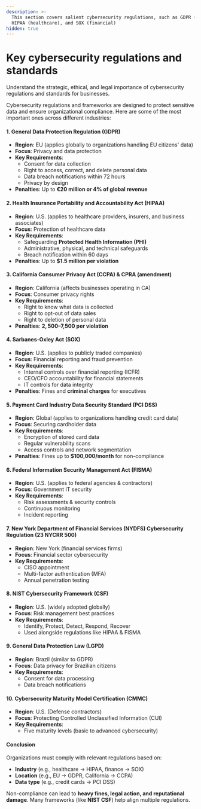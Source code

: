 ```yaml
---
description: >-
  This section covers salient cybersecurity regulations, such as GDPR (privacy),
  HIPAA (healthcare), and SOX (financial)
hidden: true
---
```


# Key cybersecurity regulations and standards

Understand the strategic, ethical, and legal importance of cybersecurity regulations and standards for businesses.

Cybersecurity regulations and frameworks are designed to protect sensitive data and ensure organizational compliance. Here are some of the most important ones across different industries:

#### **1. General Data Protection Regulation (GDPR)**

* **Region**: EU (applies globally to organizations handling EU citizens' data)
* **Focus**: Privacy and data protection
* **Key Requirements**:
  * Consent for data collection
  * Right to access, correct, and delete personal data
  * Data breach notifications within 72 hours
  * Privacy by design
* **Penalties**: Up to **€20 million or 4% of global revenue**

#### **2. Health Insurance Portability and Accountability Act (HIPAA)**

* **Region**: U.S. (applies to healthcare providers, insurers, and business associates)
* **Focus**: Protection of healthcare data
* **Key Requirements**:
  * Safeguarding **Protected Health Information (PHI)**
  * Administrative, physical, and technical safeguards
  * Breach notification within 60 days
* **Penalties**: Up to **$1.5 million per violation**

#### **3. California Consumer Privacy Act (CCPA) & CPRA (amendment)**

* **Region**: California (affects businesses operating in CA)
* **Focus**: Consumer privacy rights
* **Key Requirements**:
  * Right to know what data is collected
  * Right to opt-out of data sales
  * Right to deletion of personal data
* **Penalties**: **$2,500–$7,500 per violation**

#### **4. Sarbanes-Oxley Act (SOX)**

* **Region**: U.S. (applies to publicly traded companies)
* **Focus**: Financial reporting and fraud prevention
* **Key Requirements**:
  * Internal controls over financial reporting (ICFR)
  * CEO/CFO accountability for financial statements
  * IT controls for data integrity
* **Penalties**: Fines and **criminal charges** for executives

#### **5. Payment Card Industry Data Security Standard (PCI DSS)**

* **Region**: Global (applies to organizations handling credit card data)
* **Focus**: Securing cardholder data
* **Key Requirements**:
  * Encryption of stored card data
  * Regular vulnerability scans
  * Access controls and network segmentation
* **Penalties**: Fines up to **$100,000/month** for non-compliance

#### **6. Federal Information Security Management Act (FISMA)**

* **Region**: U.S. (applies to federal agencies & contractors)
* **Focus**: Government IT security
* **Key Requirements**:
  * Risk assessments & security controls
  * Continuous monitoring
  * Incident reporting

#### **7. New York Department of Financial Services (NYDFS) Cybersecurity Regulation (23 NYCRR 500)**

* **Region**: New York (financial services firms)
* **Focus**: Financial sector cybersecurity
* **Key Requirements**:
  * CISO appointment
  * Multi-factor authentication (MFA)
  * Annual penetration testing

#### **8. NIST Cybersecurity Framework (CSF)**

* **Region**: U.S. (widely adopted globally)
* **Focus**: Risk management best practices
* **Key Requirements**:
  * Identify, Protect, Detect, Respond, Recover
  * Used alongside regulations like HIPAA & FISMA

#### **9. General Data Protection Law (LGPD)**

* **Region**: Brazil (similar to GDPR)
* **Focus**: Data privacy for Brazilian citizens
* **Key Requirements**:
  * Consent for data processing
  * Data breach notifications

#### **10. Cybersecurity Maturity Model Certification (CMMC)**

* **Region**: U.S. (Defense contractors)
* **Focus**: Protecting Controlled Unclassified Information (CUI)
* **Key Requirements**:
  * Five maturity levels (basic to advanced cybersecurity)

#### **Conclusion**

Organizations must comply with relevant regulations based on:

* **Industry** (e.g., healthcare → HIPAA, finance → SOX)
* **Location** (e.g., EU → GDPR, California → CCPA)
* **Data type** (e.g., credit cards → PCI DSS)

Non-compliance can lead to **heavy fines, legal action, and reputational damage**. Many frameworks (like **NIST CSF**) help align multiple regulations.
